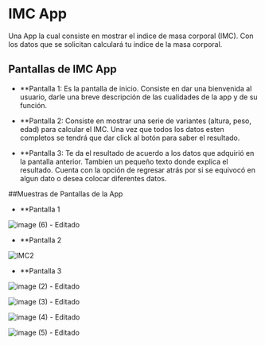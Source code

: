 # IMC App
Una App la cual consiste en mostrar el indice de masa corporal (IMC). Con los datos que se solicitan calculará tu indice de la masa corporal. 

## Pantallas de IMC App
* **Pantalla 1: Es la pantalla de inicio. Consiste en dar una bienvenida al usuario, darle una breve descripción de las cualidades de la app y de su función.
 
* **Pantalla 2: Consiste en mostrar una serie de variantes (altura, peso, edad) para calcular el IMC. Una vez que todos los datos esten completos se tendrá que dar click al botón para saber el resultado.

* **Pantalla 3: Te da el resultado de acuerdo a los datos que adquirió en la pantalla anterior. Tambien un pequeño texto donde explica el resultado. Cuenta con la opción de regresar atrás por si se equivocó en algun dato o desea colocar diferentes datos.

##Muestras de Pantallas de la App 
* **Pantalla 1 

![image (6) - Editado](https://user-images.githubusercontent.com/116289346/228615036-a340294f-e2e5-4494-89bb-085625756fc8.png)


* **Pantalla 2

![IMC2](https://user-images.githubusercontent.com/116289346/228370326-6af92666-05d1-4d6a-ad4b-5b7da03cf693.png)


* **Pantalla 3

![image (2) - Editado](https://user-images.githubusercontent.com/116289346/228615129-bc393f03-ea60-42ef-8551-7ac73487076a.png)

![image (3) - Editado](https://user-images.githubusercontent.com/116289346/228615148-a993a0ee-b3d2-41e9-a588-9e0f744ea24e.png)

![image (4) - Editado](https://user-images.githubusercontent.com/116289346/228615169-2cc5d3fa-926b-404f-a36d-427be2e7d21b.png)

![image (5) - Editado](https://user-images.githubusercontent.com/116289346/228615213-009877f1-941c-4434-9337-2712c4928516.png)
